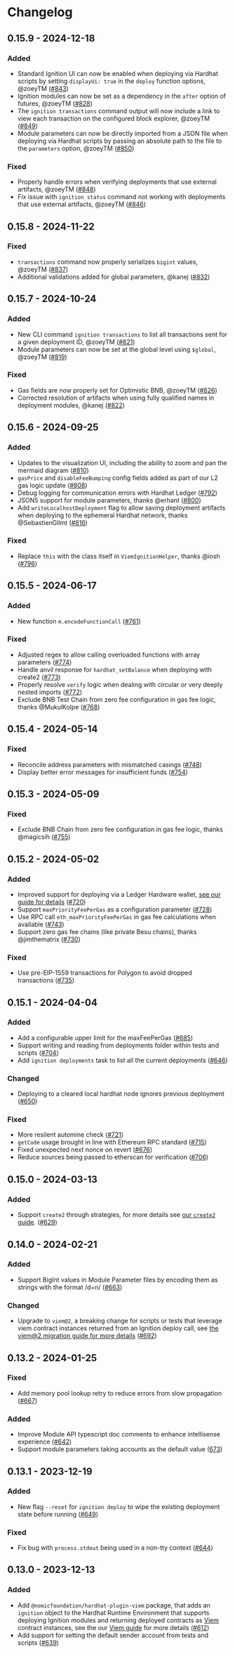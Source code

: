 # Changelog

## 0.15.9 - 2024-12-18

### Added

- Standard Ignition UI can now be enabled when deploying via Hardhat scripts by setting `displayUi: true` in the `deploy` function options, @zoeyTM ([#843](https://github.com/NomicFoundation/hardhat-ignition/pull/843))
- Ignition modules can now be set as a dependency in the `after` option of futures, @zoeyTM ([#828](https://github.com/NomicFoundation/hardhat-ignition/pull/828))
- The `ignition transactions` command output will now include a link to view each transaction on the configured block explorer, @zoeyTM ([#849](https://github.com/NomicFoundation/hardhat-ignition/pull/849))
- Module parameters can now be directly imported from a JSON file when deploying via Hardhat scripts by passing an absolute path to the file to the `parameters` option, @zoeyTM ([#850](https://github.com/NomicFoundation/hardhat-ignition/pull/850))

### Fixed

- Properly handle errors when verifying deployments that use external artifacts, @zoeyTM ([#848](https://github.com/NomicFoundation/hardhat-ignition/pull/848))
- Fix issue with `ignition status` command not working with deployments that use external artifacts, @zoeyTM ([#846](https://github.com/NomicFoundation/hardhat-ignition/pull/846))

## 0.15.8 - 2024-11-22

### Fixed

- `transactions` command now properly serializes `bigint` values, @zoeyTM ([#837](https://github.com/NomicFoundation/hardhat-ignition/pull/837))
- Additional validations added for global parameters, @kanej ([#832](https://github.com/NomicFoundation/hardhat-ignition/pull/832))

## 0.15.7 - 2024-10-24

### Added

- New CLI command `ignition transactions` to list all transactions sent for a given deployment ID, @zoeyTM ([#821](https://github.com/NomicFoundation/hardhat-ignition/pull/821))
- Module parameters can now be set at the global level using `$global`, @zoeyTM ([#819](https://github.com/NomicFoundation/hardhat-ignition/pull/819))

### Fixed

- Gas fields are now properly set for Optimistic BNB, @zoeyTM ([#826](https://github.com/NomicFoundation/hardhat-ignition/pull/826))
- Corrected resolution of artifacts when using fully qualified names in deployment modules, @kanej ([#822](https://github.com/NomicFoundation/hardhat-ignition/pull/822))

## 0.15.6 - 2024-09-25

### Added

- Updates to the visualization UI, including the ability to zoom and pan the mermaid diagram ([#810](https://github.com/NomicFoundation/hardhat-ignition/pull/810))
- `gasPrice` and `disableFeeBumping` config fields added as part of our L2 gas logic update ([#808](https://github.com/NomicFoundation/hardhat-ignition/pull/808))
- Debug logging for communication errors with Hardhat Ledger ([#792](https://github.com/NomicFoundation/hardhat-ignition/pull/792))
- JSON5 support for module parameters, thanks @erhant ([#800](https://github.com/NomicFoundation/hardhat-ignition/pull/800))
- Add `writeLocalhostDeployment` flag to allow saving deployment artifacts when deploying to the ephemeral Hardhat network, thanks @SebastienGllmt ([#816](https://github.com/NomicFoundation/hardhat-ignition/pull/816))

### Fixed

- Replace `this` with the class itself in `ViemIgnitionHelper`, thanks @iosh ([#796](https://github.com/NomicFoundation/hardhat-ignition/pull/796))

## 0.15.5 - 2024-06-17

### Added

- New function `m.encodeFunctionCall` ([#761](https://github.com/NomicFoundation/hardhat-ignition/pull/761))

### Fixed

- Adjusted regex to allow calling overloaded functions with array parameters ([#774](https://github.com/NomicFoundation/hardhat-ignition/pull/774))
- Handle anvil response for `hardhat_setBalance` when deploying with create2 ([#773](https://github.com/NomicFoundation/hardhat-ignition/pull/773))
- Properly resolve `verify` logic when dealing with circular or very deeply nested imports ([#772](https://github.com/NomicFoundation/hardhat-ignition/pull/772))
- Exclude BNB Test Chain from zero fee configuration in gas fee logic, thanks @MukulKolpe ([#768](https://github.com/NomicFoundation/hardhat-ignition/pull/768))

## 0.15.4 - 2024-05-14

### Fixed

- Reconcile address parameters with mismatched casings ([#748](https://github.com/NomicFoundation/hardhat-ignition/pull/748))
- Display better error messages for insufficient funds ([#754](https://github.com/NomicFoundation/hardhat-ignition/pull/754))

## 0.15.3 - 2024-05-09

### Fixed

- Exclude BNB Chain from zero fee configuration in gas fee logic, thanks @magicsih ([#755](https://github.com/NomicFoundation/hardhat-ignition/pull/755))

## 0.15.2 - 2024-05-02

### Added

- Improved support for deploying via a Ledger Hardware wallet, [see our guide for details](https://hardhat.org/ignition/docs/guides/ledger) ([#720](https://github.com/NomicFoundation/hardhat-ignition/issues/720))
- Support `maxPriorityFeePerGas` as a configuration parameter ([#728](https://github.com/NomicFoundation/hardhat-ignition/issues/728))
- Use RPC call `eth_maxPriorityFeePerGas` in gas fee calculations when available ([#743](https://github.com/NomicFoundation/hardhat-ignition/issues/743))
- Support zero gas fee chains (like private Besu chains), thanks @jimthematrix ([#730](https://github.com/NomicFoundation/hardhat-ignition/pull/730))

### Fixed

- Use pre-EIP-1559 transactions for Polygon to avoid dropped transactions ([#735](https://github.com/NomicFoundation/hardhat-ignition/issues/735))

## 0.15.1 - 2024-04-04

### Added

- Add a configurable upper limit for the maxFeePerGas ([#685](https://github.com/NomicFoundation/hardhat-ignition/issues/685))
- Support writing and reading from deployments folder within tests and scripts ([#704](https://github.com/NomicFoundation/hardhat-ignition/pull/704))
- Add `ignition deployments` task to list all the current deployments ([#646](https://github.com/NomicFoundation/hardhat-ignition/issues/646))

### Changed

- Deploying to a cleared local hardhat node ignores previous deployment ([#650](https://github.com/NomicFoundation/hardhat-ignition/issues/650))

### Fixed

- More resilent automine check ([#721](https://github.com/NomicFoundation/hardhat-ignition/issues/721))
- `getCode` usage brought in line with Ethereum RPC standard ([#715](https://github.com/NomicFoundation/hardhat-ignition/issues/715))
- Fixed unexpected next nonce on revert ([#676](https://github.com/NomicFoundation/hardhat-ignition/issues/676))
- Reduce sources being passed to etherscan for verification ([#706](https://github.com/NomicFoundation/hardhat-ignition/issues/706))

## 0.15.0 - 2024-03-13

### Added

- Support `create2` through strategies, for more details see [our `create2` guide](https://hardhat.org/ignition/docs/guides/create2). ([#629](https://github.com/NomicFoundation/hardhat-ignition/issues/629))

## 0.14.0 - 2024-02-21

### Added

- Support BigInt values in Module Parameter files by encoding them as strings with the format /d+n/ ([#663](https://github.com/NomicFoundation/hardhat-ignition/issues/663))

### Changed

- Upgrade to `viem@2`, a breaking change for scripts or tests that leverage viem contract instances returned from an Ignition deploy call, see [the viem@2 migration guide for more details](https://viem.sh/docs/migration-guide#2xx-breaking-changes) ([#692](https://github.com/NomicFoundation/hardhat-ignition/issues/692))

## 0.13.2 - 2024-01-25

### Fixed

- Add memory pool lookup retry to reduce errors from slow propagation ([#667](https://github.com/NomicFoundation/hardhat-ignition/pull/667))

### Added

- Improve Module API typescript doc comments to enhance intellisense experience ([#642](https://github.com/NomicFoundation/hardhat-ignition/issues/642))
- Support module parameters taking accounts as the default value ([673](https://github.com/NomicFoundation/hardhat-ignition/issues/673))

## 0.13.1 - 2023-12-19

### Added

- New flag `--reset` for `ignition deploy` to wipe the existing deployment state before running ([#649](https://github.com/NomicFoundation/hardhat-ignition/issues/649))

### Fixed

- Fix bug with `process.stdout` being used in a non-tty context ([#644](https://github.com/NomicFoundation/hardhat-ignition/issues/644))

## 0.13.0 - 2023-12-13

### Added

- Add `@nomicfoundation/hardhat-plugin-viem` package, that adds an `ignition` object to the Hardhat Runtime Environment that supports deploying Ignition modules and returning deployed contracts as [Viem](https://viem.sh/) contract instances, see the our [Viem guide](https://hardhat.org/ignition/docs/guides/viem) for more details ([#612](https://github.com/NomicFoundation/hardhat-ignition/pull/612))
- Add support for setting the default sender account from tests and scripts ([#639](https://github.com/NomicFoundation/hardhat-ignition/issues/639))
